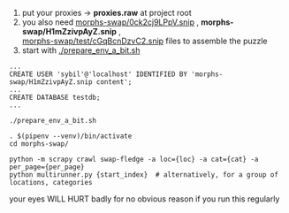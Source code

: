 1. put your proxies -> **proxies.raw** at project root
2. you also need [morphs-swap/0ck2cj9LPpV.snip](morphs-swap/0ck2cj9LPpV.snip) , **morphs-swap/H1mZzivpAyZ.snip** , \
[morphs-swap/test/cGqBcnDzvC2.snip](morphs-swap/test/cGqBcnDzvC2.snip) files to assemble the puzzle 
3. start with [./prepare_env_a_bit.sh](prepare_env_a_bit.sh) 

```
...
CREATE USER 'sybil'@'localhost' IDENTIFIED BY 'morphs-swap/H1mZzivpAyZ.snip content';
...
CREATE DATABASE testdb;
...

./prepare_env_a_bit.sh

. $(pipenv --venv)/bin/activate
cd morphs-swap/

python -m scrapy crawl swap-fledge -a loc={loc} -a cat={cat} -a per_page={per_page}
python multirunner.py {start_index}  # alternatively, for a group of locations, categories
```
your eyes WILL HURT badly for no obvious reason if you run
this regularly
